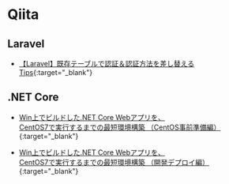 # Qiita

## Laravel

* [【Laravel】既存テーブルで認証＆認証方法を差し替えるTips](https://qiita.com/miyapei/items/b0ae12ff9d6cb78f788e){:target="_blank"}


## .NET Core

* [Win上でビルドした.NET Core Webアプリを、  
  CentOS7で実行するまでの最短環境構築 （CentOS事前準備編）](https://qiita.com/miyapei/items/8a6caaf4f8121e4f0830){:target="_blank"}

* [Win上でビルドした.NET Core Webアプリを、  
  CentOS7で実行するまでの最短環境構築 （開発デプロイ編）](https://qiita.com/miyapei/items/28f1b7360614551e7f15){:target="_blank"}

